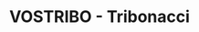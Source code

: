 ---
layout: post
title:  "VOSTRIBO - Tribonacci"
categories: [matrix, math, dp]
code: VOSTRIBO
src: VOSTRIBO.cpp
---